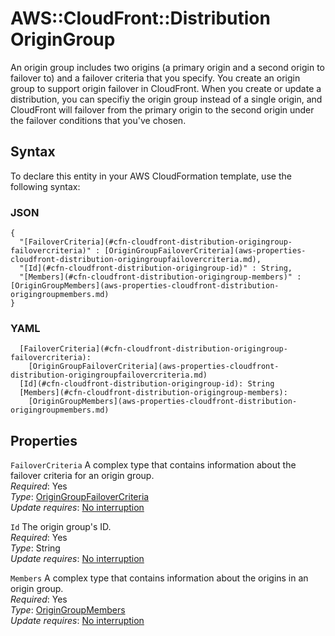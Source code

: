 # AWS::CloudFront::Distribution OriginGroup<a name="aws-properties-cloudfront-distribution-origingroup"></a>

An origin group includes two origins \(a primary origin and a second origin to failover to\) and a failover criteria that you specify\. You create an origin group to support origin failover in CloudFront\. When you create or update a distribution, you can specifiy the origin group instead of a single origin, and CloudFront will failover from the primary origin to the second origin under the failover conditions that you've chosen\.

## Syntax<a name="aws-properties-cloudfront-distribution-origingroup-syntax"></a>

To declare this entity in your AWS CloudFormation template, use the following syntax:

### JSON<a name="aws-properties-cloudfront-distribution-origingroup-syntax.json"></a>

```
{
  "[FailoverCriteria](#cfn-cloudfront-distribution-origingroup-failovercriteria)" : [OriginGroupFailoverCriteria](aws-properties-cloudfront-distribution-origingroupfailovercriteria.md),
  "[Id](#cfn-cloudfront-distribution-origingroup-id)" : String,
  "[Members](#cfn-cloudfront-distribution-origingroup-members)" : [OriginGroupMembers](aws-properties-cloudfront-distribution-origingroupmembers.md)
}
```

### YAML<a name="aws-properties-cloudfront-distribution-origingroup-syntax.yaml"></a>

```
  [FailoverCriteria](#cfn-cloudfront-distribution-origingroup-failovercriteria): 
    [OriginGroupFailoverCriteria](aws-properties-cloudfront-distribution-origingroupfailovercriteria.md)
  [Id](#cfn-cloudfront-distribution-origingroup-id): String
  [Members](#cfn-cloudfront-distribution-origingroup-members): 
    [OriginGroupMembers](aws-properties-cloudfront-distribution-origingroupmembers.md)
```

## Properties<a name="aws-properties-cloudfront-distribution-origingroup-properties"></a>

`FailoverCriteria`  <a name="cfn-cloudfront-distribution-origingroup-failovercriteria"></a>
A complex type that contains information about the failover criteria for an origin group\.  
*Required*: Yes  
*Type*: [OriginGroupFailoverCriteria](aws-properties-cloudfront-distribution-origingroupfailovercriteria.md)  
*Update requires*: [No interruption](https://docs.aws.amazon.com/AWSCloudFormation/latest/UserGuide/using-cfn-updating-stacks-update-behaviors.html#update-no-interrupt)

`Id`  <a name="cfn-cloudfront-distribution-origingroup-id"></a>
The origin group's ID\.  
*Required*: Yes  
*Type*: String  
*Update requires*: [No interruption](https://docs.aws.amazon.com/AWSCloudFormation/latest/UserGuide/using-cfn-updating-stacks-update-behaviors.html#update-no-interrupt)

`Members`  <a name="cfn-cloudfront-distribution-origingroup-members"></a>
A complex type that contains information about the origins in an origin group\.  
*Required*: Yes  
*Type*: [OriginGroupMembers](aws-properties-cloudfront-distribution-origingroupmembers.md)  
*Update requires*: [No interruption](https://docs.aws.amazon.com/AWSCloudFormation/latest/UserGuide/using-cfn-updating-stacks-update-behaviors.html#update-no-interrupt)